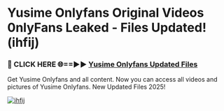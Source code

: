 # Yusime Onlyfans Original Videos 0nlyFans Leaked - Files Updated! (ihfij)

<h3>🔴 CLICK HERE 🌐==►► <a href="https://tinyurl.com/ehrbuxhb" rel="nofollow">Yusime Onlyfans Updated Files</a></h3>

Get Yusime Onlyfans and all content. Now you can access all videos and pictures of Yusime Onlyfans. New Updated Files 2025!

[![ihfij](https://i.imgur.com/lVYEuWS.gif)](https://tinyurl.com/ehrbuxhb)
